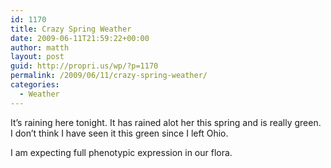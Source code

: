 ```yaml
---
id: 1170
title: Crazy Spring Weather
date: 2009-06-11T21:59:22+00:00
author: matth
layout: post
guid: http://propri.us/wp/?p=1170
permalink: /2009/06/11/crazy-spring-weather/
categories:
  - Weather
---
```

It&#8217;s raining here tonight. It has rained alot her this spring and is really green. I don&#8217;t think I have seen it this green since I left Ohio. 

I am expecting full phenotypic expression in our flora.